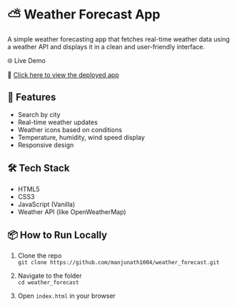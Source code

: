 # ⛅ Weather Forecast App

A simple weather forecasting app that fetches real-time weather data using a weather API and displays it in a clean and user-friendly interface.

🌐 Live Demo

🔗 [Click here to view the deployed app](https://manjunath1004.github.io/weather_forecast/)

## 🚀 Features

- Search by city
- Real-time weather updates
- Weather icons based on conditions
- Temperature, humidity, wind speed display
- Responsive design

## 🛠️ Tech Stack

- HTML5
- CSS3
- JavaScript (Vanilla)
- Weather API (like OpenWeatherMap)

## 📦 How to Run Locally

1. Clone the repo  
   `git clone https://github.com/manjunath1004/weather_forecast.git`

2. Navigate to the folder  
   `cd weather_forecast`

3. Open `index.html` in your browser

